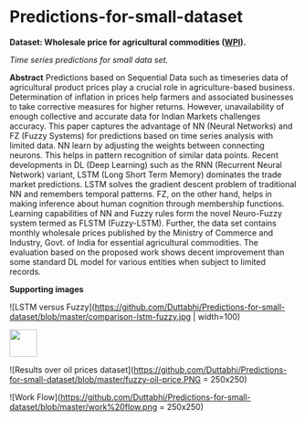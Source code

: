 # Predictions-for-small-dataset
**Dataset: Wholesale price for agricultural commodities ([WPI](https://eaindustry.nic.in/)).**

*Time series predictions for small data set.*

**Abstract**
Predictions based on Sequential Data such as timeseries
data of agricultural product prices play a crucial role in
agriculture-based business. Determination of inflation in prices
help farmers and associated businesses to take corrective measures
for higher returns. However, unavailability of enough collective
and accurate data for Indian Markets challenges accuracy.
This paper captures the advantage of NN (Neural Networks) and
FZ (Fuzzy Systems) for predictions based on time series analysis
with limited data. NN learn by adjusting the weights between
connecting neurons. This helps in pattern recognition of similar
data points. Recent developments in DL (Deep Learning) such
as the RNN (Recurrent Neural Network) variant, LSTM (Long
Short Term Memory) dominates the trade market predictions.
LSTM solves the gradient descent problem of traditional NN and
remembers temporal patterns. FZ, on the other hand, helps in
making inference about human cognition through membership
functions. Learning capabilities of NN and Fuzzy rules form the
novel Neuro-Fuzzy system termed as FLSTM (Fuzzy-LSTM).
Further, the data set contains monthly wholesale prices published
by the Ministry of Commerce and Industry, Govt. of India for
essential agricultural commodities. The evaluation based on the
proposed work shows decent improvement than some standard
DL model for various entities when subject to limited records.

**Supporting images**

![LSTM versus Fuzzy](https://github.com/Duttabhi/Predictions-for-small-dataset/blob/master/comparison-lstm-fuzzy.jpg | width=100)

<img src="https://github.com/Duttabhi/Predictions-for-small-dataset/blob/master/comparison-lstm-fuzzy.jpg" width="48">

![Results over oil prices dataset](https://github.com/Duttabhi/Predictions-for-small-dataset/blob/master/fuzzy-oil-price.PNG = 250x250)

![Work Flow](https://github.com/Duttabhi/Predictions-for-small-dataset/blob/master/work%20flow.png = 250x250)
